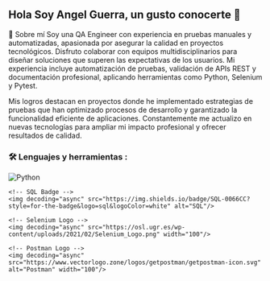 ## Hola Soy Angel Guerra, un gusto conocerte 👋

📢 Sobre mí
Soy una QA Engineer con experiencia en pruebas manuales y automatizadas, apasionada por asegurar la calidad en proyectos tecnológicos. Disfruto colaborar con equipos multidisciplinarios para diseñar soluciones que superen las expectativas de los usuarios. Mi experiencia incluye automatización de pruebas, validación de APIs REST y documentación profesional, aplicando herramientas como Python, Selenium y Pytest.

Mis logros destacan en proyectos donde he implementado estrategias de pruebas que han optimizado procesos de desarrollo y garantizado la funcionalidad eficiente de aplicaciones. Constantemente me actualizo en nuevas tecnologías para ampliar mi impacto profesional y ofrecer resultados de calidad.

### :hammer_and_wrench: Lenguajes y herramientas :

<div id="header" align="left">
    <!-- Python Badge -->
    <img decoding="async" src="https://img.shields.io/badge/Python-3776AB?style=for-the-badge&logo=python&logoColor=white" alt="Python"/>
    
    <!-- SQL Badge -->
    <img decoding="async" src="https://img.shields.io/badge/SQL-0066CC?style=for-the-badge&logo=sql&logoColor=white" alt="SQL"/>
    
    <!-- Selenium Logo -->
    <img decoding="async" src="https://osl.ugr.es/wp-content/uploads/2021/02/Selenium_Logo.png" width="100"/>
    
    <!-- Postman Logo -->
    <img decoding="async" src="https://www.vectorlogo.zone/logos/getpostman/getpostman-icon.svg" alt="Postman" width="100"/>
</div>
